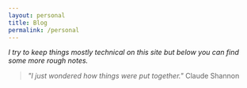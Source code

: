 ```yaml
---
layout: personal
title: Blog
permalink: /personal
---
```


_I try to keep things mostly technical on this site but below you can find some more rough notes._

>_"I just wondered how things were put together."_ Claude Shannon

<!-- <div style="height: 20px;">
</div> -->

